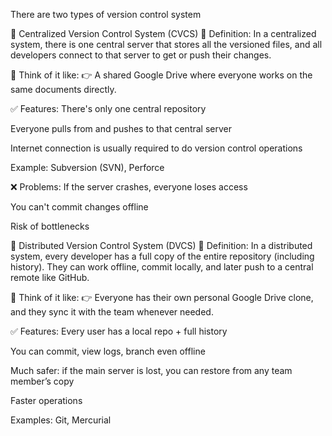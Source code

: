 There are two types of version control system 

🔸 Centralized Version Control System (CVCS)
📌 Definition:
In a centralized system, there is one central server that stores all the versioned files, and all developers connect to that server to get or push their changes.

🧠 Think of it like:
👉 A shared Google Drive where everyone works on the same documents directly.

✅ Features:
There's only one central repository

Everyone pulls from and pushes to that central server

Internet connection is usually required to do version control operations

Example: Subversion (SVN), Perforce

❌ Problems:
If the server crashes, everyone loses access

You can't commit changes offline

Risk of bottlenecks

🔹 Distributed Version Control System (DVCS)
📌 Definition:
In a distributed system, every developer has a full copy of the entire repository (including history). They can work offline, commit locally, and later push to a central remote like GitHub.

🧠 Think of it like:
👉 Everyone has their own personal Google Drive clone, and they sync it with the team whenever needed.

✅ Features:
Every user has a local repo + full history

You can commit, view logs, branch even offline

Much safer: if the main server is lost, you can restore from any team member’s copy

Faster operations

Examples: Git, Mercurial